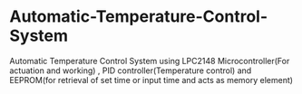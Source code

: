 # Automatic-Temperature-Control-System
Automatic Temperature Control System using LPC2148 Microcontroller(For actuation and working) , PID controller(Temperature control) and EEPROM(for retrieval of set time or input time and acts as memory element)
